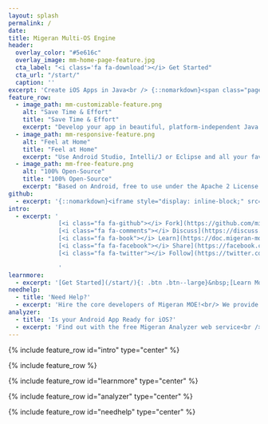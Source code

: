 ```yaml
---
layout: splash
permalink: /
date:
title: Migeran Multi-OS Engine
header:
  overlay_color: "#5e616c"
  overlay_image: mm-home-page-feature.jpg
  cta_label: "<i class='fa fa-download'></i> Get Started"
  cta_url: "/start/"
  caption: ''
excerpt: 'Create iOS Apps in Java<br /> {::nomarkdown}<span class="page__lead__small">Port your existing Android App, or build a native Cross-Platform App from scratch.</span> {:/nomarkdown}'
feature_row:
  - image_path: mm-customizable-feature.png
    alt: "Save Time & Effort"
    title: "Save Time & Effort"
    excerpt: "Develop your app in beautiful, platform-independent Java code, and add native UIs for Android and iOS."
  - image_path: mm-responsive-feature.png
    alt: "Feel at Home"
    title: "Feel at Home"
    excerpt: "Use Android Studio, Intelli/J or Eclipse and all your favourite Java tools to build your iOS App."
  - image_path: mm-free-feature.png
    alt: "100% Open-Source"
    title: "100% Open-Source"
    excerpt: "Based on Android, free to use under the Apache 2 License. Contributors welcome!"
github:
  - excerpt: '{::nomarkdown}<iframe style="display: inline-block;" src="https://ghbtns.com/github-btn.html?user=mmistakes&repo=minimal-mistakes&type=star&count=true&size=large" frameborder="0" scrolling="0" width="160px" height="30px"></iframe> <iframe style="display: inline-block;" src="https://ghbtns.com/github-btn.html?user=mmistakes&repo=minimal-mistakes&type=fork&count=true&size=large" frameborder="0" scrolling="0" width="158px" height="30px"></iframe>{:/nomarkdown}'
intro:
  - excerpt: '
			  [<i class="fa fa-github"></i> Fork](https://github.com/migeran-moe/migeran-moe){: .btn .btn--large .btn--github}&nbsp;
			  [<i class="fa fa-comments"></i> Discuss](https://discuss.migeran-moe.org){: .btn .btn--large .btn--forum}&nbsp;
			  [<i class="fa fa-book"></i> Learn](https://doc.migeran-moe.org){: .btn .btn--large .btn--doc}&nbsp; 
			  [<i class="fa fa-facebook"></i> Share](https://facebook.com/migeranltd){: .btn .btn--large .btn--facebook}&nbsp;
  			  [<i class="fa fa-twitter"></i> Follow](https://twitter.com/migeran){: .btn .btn--large .btn--twitter}&nbsp;

			  '
learnmore:
  - excerpt: '[Get Started](/start/){: .btn .btn--large}&nbsp;[Learn More](https://doc.migeran-moe.org/){: .btn .btn--large}'
needhelp:
  - title: 'Need Help?'
  - excerpt: 'Hire the core developers of Migeran MOE!<br/> We provide premium support, custom development and training services.<br/><br/>[Contact Us](https://migeran.com/contact/){: .btn .btn--large}'
analyzer:
  - title: 'Is your Android App Ready for iOS?'
  - excerpt: 'Find out with the free Migeran Analyzer web service<br /><br />[Start Now](https://analyzer.migeran.com/){: .btn .btn--large}'
---
```


{% include feature_row id="intro" type="center" %}

{% include feature_row %}

{% include feature_row id="learnmore" type="center" %}

{% include feature_row id="analyzer" type="center" %}

{% include feature_row id="needhelp" type="center" %}
